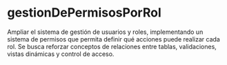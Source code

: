 # gestionDePermisosPorRol
Ampliar el sistema de gestión de usuarios y roles, implementando un sistema de permisos que permita definir qué acciones puede realizar cada rol. Se busca reforzar conceptos de relaciones entre tablas, validaciones, vistas dinámicas y control de acceso.
